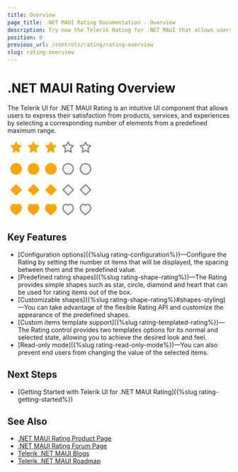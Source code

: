 ```yaml
---
title: Overview
page_title: .NET MAUI Rating Documentation - Overview
description: Try now the Telerik Rating for .NET MAUI that allows users to express their satisfaction from products, services, and experiences by selecting a corresponding number of elements from a predefined maximum range.
position: 0
previous_url: /controls/rating/rating-overview
slug: rating-overview
---
```


# .NET MAUI Rating Overview

The Telerik UI for .NET MAUI Rating is an intuitive UI component that allows users to express their satisfaction from products, services, and experiences by selecting a corresponding number of elements from a predefined maximum range.

![.NET MAUI Rating Overview](images/rating-overview.png)

## Key Features

* [Configuration options]({%slug rating-configuration%})&mdash;Configure the Rating by setting the number ot items that will be displayed, the spacing between them and the predefined value. 
* [Predefined rating shapes]({%slug rating-shape-rating%})&mdash;The Rating provides simple shapes such as star, circle, diamond and heart that can be used for rating items out of the box.
* [Customizable shapes]({%slug rating-shape-rating%}#shapes-styling)&mdash;You can take advantage of the flexible Rating API and customize the appearance of the predefined shapes.
* [Custom items template support]({%slug rating-templated-rating%})&mdash;The Rating control provides two templates options for its normal and selected state, allowing you to achieve the desired look and feel.
* [Read-only mode]({%slug rating-read-only-mode%})&mdash;You can also prevent end users from changing the value of the selected items.


## Next Steps

- [Getting Started with Telerik UI for .NET MAUI Rating]({%slug rating-getting-started%})

## See Also

- [.NET MAUI Rating Product Page](https://www.telerik.com/maui-ui/rating)
- [.NET MAUI Rating Forum Page](https://www.telerik.com/forums/maui?tagId=1857)
- [Telerik .NET MAUI Blogs](https://www.telerik.com/blogs/mobile-net-maui)
- [Telerik .NET MAUI Roadmap](https://www.telerik.com/support/whats-new/maui-ui/roadmap)
